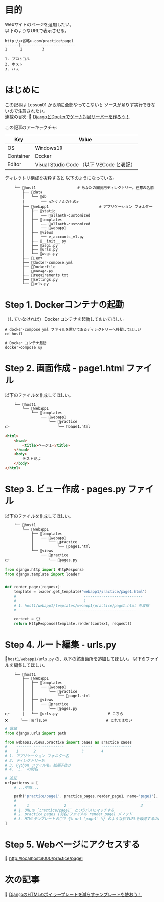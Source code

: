 # 目的

Webサイトのページを追加したい。  
以下のようなURLで表示させる。  

```plain
http://<省略>.com/practice/page1
------]---------]---------------
1      2         3

1. プロトコル
2. ホスト
3. パス
```

# はじめに

この記事は Lesson01 から順に全部やってこないと ソースが足りず実行できないので注意されたい。  
連載の目次: 📖 [DjangoとDockerでゲーム対局サーバーを作ろう！](https://qiita.com/muzudho1/items/eb0df0ea604e1fd9cdae)  

この記事のアーキテクチャ:  

| Key       | Value                                     |
| --------- | ----------------------------------------- |
| OS        | Windows10                                 |
| Container | Docker                                    |
| Editor    | Visual Studio Code （以下 VSCode と表記） |

ディレクトリ構成を抜粋すると 以下のようになっている。  

```plaintext
    └── 📂host1                   # あなたの開発用ディレクトリー。任意の名前
        ├── 📂data
        │   └── 📂db
        │       └── <たくさんのもの>
        ├── 📂webapp1                       # アプリケーション フォルダー
        │   ├── 📂static
        │   │   └── 📂allauth-customized
        │   ├── 📂templates
        │   │   ├── 📂allauth-customized
        │   │   └── 📂webapp1
        │   ├── 📂views
        │   │   └── v_accounts_v1.py
        │   ├── 📄__init__.py
        │   ├── 📄asgi.py
        │   ├── 📄urls.py
        │   └── 📄wsgi.py
        ├── 📄.env
        ├── 🐳docker-compose.yml
        ├── 🐳Dockerfile
        ├── 📄manage.py
        ├── 📄requirements.txt
        ├── 📄settings.py
        └── 📄urls.py
```

# Step 1. Dockerコンテナの起動

（していなければ） Docker コンテナを起動しておいてほしい  

```shell
# docker-compose.yml ファイルを置いてあるディレクトリーへ移動してほしい
cd host1

# Docker コンテナ起動
docker-compose up
```

# Step 2. 画面作成 - page1.html ファイル

以下のファイルを作成してほしい。

```plaintext
    └── 📂host1
        └── 📂webapp1
            └── 📂templates
                └── 📂webapp1
                    └── 📂practice
👉                      └── 📄page1.html
```

```html
<html>
    <head>
        <title>ページ１</title>
    </head>
    <body>
        テストだよ
    </body>
</html>
```

# Step 3. ビュー作成 - pages.py ファイル

以下のファイルを作成してほしい。  

```plaintext
    └── 📂host1
        └── 📂webapp1
            ├── 📂templates
            │   └── 📂webapp1
            │       └── 📂practice
            │           └── 📄page1.html
            └── 📂views
                └── 📂practice
👉                  └── 📄pages.py
```

```py
from django.http import HttpResponse
from django.template import loader


def render_page1(request):
    template = loader.get_template('webapp1/practice/page1.html')
    #                               ---------------------------
    #                               1
    # 1. host1/webapp1/templates/webapp1/practice/page1.html を取得
    #                            ---------------------------

    context = {}
    return HttpResponse(template.render(context, request))
```

# Step 4. ルート編集 - urls.py

📄`host1/webapp1/urls.py` の、以下の該当箇所を追加してほしい。
以下のファイルを編集してほしい。  

```plaintext
    └── 📂host1
        ├── 📂webapp1
        │   ├── 📂templates
        │   │   └── 📂webapp1
        │   │       └── 📂practice
        │   │           └── 📄page1.html
        │   ├── 📂views
        │   │   └── 📂practice
        │   │       └── 📄pages.py
👉      │   └── 📄urls.py                       # こちら
❌      └── 📄urls.py                           # これではない
```

```py
# 冒頭
from django.urls import path

from webapp1.views.practice import pages as practice_pages
#    ------- --------------        -----    --------------
#    1       2                     3        4
# 1. アプリケーション フォルダー名
# 2. ディレクトリー名
# 3. Python ファイル名。拡張子抜き
# 4. `3.` の別名

# 追記
urlpatterns = [
    # ...中略...

    path('practice/page1', practice_pages.render_page1, name='page1'),
    #     --------------   ---------------------------        -----
    #     1                2                                  3
    # 1. URLの `practice/page1` というパスにマッチする
    # 2. practice_pages (別名)ファイルの render_page1 メソッド
    # 3. HTMLテンプレートの中で {% url 'page1' %} のような形でURLを取得するのに使える
]
```

# Step 5. Webページにアクセスする

📖 [http://localhost:8000/practice/page1](http://localhost:8000/practice/page1)  

# 次の記事

📖 [DjangoのHTMLのボイラープレートを減らすテンプレートを使おう！](https://qiita.com/muzudho1/items/7dcfc068e0bec009d371)  
